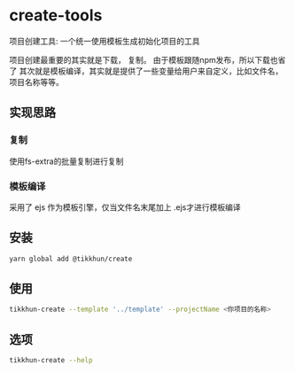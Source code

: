 # create-tools

项目创建工具: 一个统一使用模板生成初始化项目的工具

项目创建最重要的其实就是下载， 复制。 由于模板跟随npm发布，所以下载也省了
其次就是模板编译，其实就是提供了一些变量给用户来自定义，比如文件名，项目名称等等。

## 实现思路
### 复制
使用fs-extra的批量复制进行复制
### 模板编译
采用了 ejs 作为模板引擎，仅当文件名末尾加上 .ejs才进行模板编译

## 安装

```bash
yarn global add @tikkhun/create
```

## 使用

```bash
tikkhun-create --template '../template' --projectName <你项目的名称>
```

## 选项

```bash
tikkhun-create --help
```
